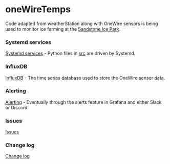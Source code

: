 # oneWireTemps

Code adapted from weatherStation along with OneWire sensors is being used to monitor ice farming at the [Sandstone Ice Park](https://www.mountainproject.com/area/106915985/sandstone-ice-park).

### Systemd services

[Systemd services](systemd/services.md) - Python files in [src](src) are driven by Systemd.

### InfluxDB

[InfluxDB](influxdb.md) - The time series database used to store the OneWire sensor data.

### Alerting

[Alerting](alerting.md) - Eventually through the alerts feature in Grafana and either Slack or Discord.

### Issues

[Issues](issues.md)

### Change log

[Change log](change_log.md)
